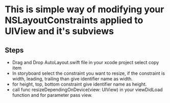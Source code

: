 <h1>This is simple way of modifying your NSLayoutConstraints applied to UIView and it's subviews</h1>
<h2>Steps</h2>
<ul>
  <li> Drag and Drop AutoLayout.swift file in your xcode project select copy item
  <li> In storyboard select the constraint you want to resize, if the constraint is width, leading, trailing than give identifier name as width.
  <li> for height, top, bottom constraint give identifier name as height.
  <li> call func resizeDependingOnDevice(view: UIView) in your viewDidLoad function and for parameter pass view.
</ul>
